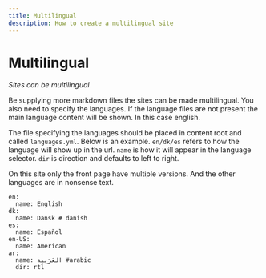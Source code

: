 ```yaml
---
title: Multilingual
description: How to create a multilingual site
---
```


# Multilingual

_Sites can be multilingual_

Be supplying more markdown files the sites can be made multilingual. You also need to specify the languages. If the language files are not present the main language content will be shown. In this case english.

The file specifying the languages should be placed in content root and called `languages.yml`. Below is an example. `en/dk/es` refers to how the language will show up in the url. `name` is how it will appear in the language selector. `dir` is direction and defaults to left to right.

On this site only the front page have multiple versions. And the other languages are in nonsense text.

```highlight
en:
  name: English
dk:
  name: Dansk # danish
es:
  name: Español
en-US:
  name: American
ar:
  name: العَرَبِية #arabic
  dir: rtl
```
